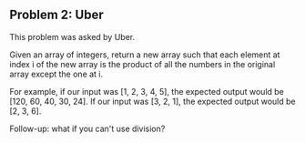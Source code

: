 ## Problem 2: Uber

This problem was asked by Uber.

Given an array of integers, return a new array such that each element at index i 
of the new array is the product of all the numbers in the original array except 
the one at i.

For example, if our input was [1, 2, 3, 4, 5], 
the expected output would be [120, 60, 40, 30, 24]. 
If our input was [3, 2, 1], the expected output would be [2, 3, 6].

Follow-up: what if you can't use division?
